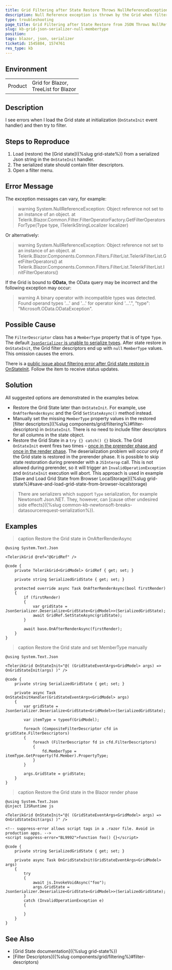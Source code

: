 ```yaml
---
title: Grid Filtering after State Restore Throws NullReferenceException
description: Null Reference exception is thrown by the Grid when filters are restored in OnStateInit.
type: troubleshooting
page_title: Grid Filtering after State Restore from JSON Throws NullReferenceException
slug: kb-grid-json-serializer-null-membertype
position: 
tags: blazor, json, serializer
ticketid: 1545884, 1574761
res_type: kb
---
```


## Environment

<table>
    <tbody>
        <tr>
            <td>Product</td>
            <td>Grid for Blazor, <br /> TreeList for Blazor</td>
        </tr>
    </tbody>
</table>


## Description

I see errors when I load the Grid state at initialization (`OnStateInit` event handler) and then try to filter.


## Steps to Reproduce

1. Load (restore) the [Grid state]({%slug grid-state%}) from a serialized Json string in the `OnStateInit` handler.
1. The serialized state should contain filter descriptors.
1. Open a filter menu.


## Error Message

The exception messages can vary, for example:

>warning System.NullReferenceException: Object reference not set to an instance of an object.
at Telerik.Blazor.Common.Filter.FilterOperatorFactory.GetFilterOperatorsForType(Type type, ITelerikStringLocalizer localizer)

Or alternatively:

>warning System.NullReferenceException: Object reference not set to an instance of an object.
at Telerik.Blazor.Components.Common.Filters.FilterList.TelerikFilterList.GetFilterOperators()
at Telerik.Blazor.Components.Common.Filters.FilterList.TelerikFilterList.InitFilterOperators()

If the Grid is bound to **OData**, the OData query may be incorrect and the following exception may occur:

>warning A binary operator with incompatible types was detected. Found operand types '...' and '...' for operator kind '...'.", "type": "Microsoft.OData.ODataException".


## Possible Cause

The `FilterDescriptor` class has a `MemberType` property that is of type `Type`. The default [`JsonSerializer` is unable to serialize types](https://docs.microsoft.com/en-us/dotnet/standard/serialization/system-text-json-migrate-from-newtonsoft-how-to?pivots=dotnet-6-0#types-without-built-in-support). After state restore in `OnStateInit`, the Grid filter descriptors end up with `null` `MemberType` values. This omission causes the errors.

There is a [public issue about filtering error after Grid state restore in OnStateInit](https://feedback.telerik.com/blazor/1505237-set-deserialized-grid-state-in-onstateinit-handler-cause-error-on-open-filter-menu-of-column-on-ui). Follow the item to receive status updates.


## Solution

All suggested options are demonstrated in the examples below.

* Restore the Grid State later than `OnStateInit`. For example, use `OnAfterRenderAsync` and the Grid `SetStateAsync()` method instead.
* Manually set the missing `MemberType` property values in the restored [filter descriptors]({%slug components/grid/filtering%}#filter-descriptors) in `OnStateInit`. There is no need to include filter descriptors for all columns in the state object.
* Restore the Grid State in a `try {} catch() {}` block. The Grid `OnStateInit` event fires two times - [once in the prerender phase and once in the render phase](https://docs.microsoft.com/en-us/aspnet/core/blazor/components/lifecycle?view=aspnetcore-6.0#component-initialization-oninitializedasync). The deserialization problem will occur only if the Grid state is restored in the prerender phase. It is possible to skip state restoration during prerender with a `JSInterop` call. This is not allowed during prerender, so it will trigger an `InvalidOperationException` and `OnStateInit` execution will abort. This approach is used in example [Save and Load Grid State from Browser LocalStorage]({%slug grid-state%}#save-and-load-grid-state-from-browser-localstorage)

> There are serializers which support `Type` serialization, for example Newtonsoft Json.NET. They, however, can [cause other undesired side effects]({%slug common-kb-newtonsoft-breaks-datasourcerequest-serialization%}).


## Examples

>caption Restore the Grid state in OnAfterRenderAsync

<div class="skip-repl"></div>

````CSHTML
@using System.Text.Json

<TelerikGrid @ref="@GridRef" />

@code {
    private TelerikGrid<GridModel> GridRef { get; set; }

    private string SerializedGridState { get; set; }

    protected override async Task OnAfterRenderAsync(bool firstRender)
    {
        if (firstRender)
        {
            var gridState = JsonSerializer.Deserialize<GridState<GridModel>>(SerializedGridState);
            await GridRef.SetStateAsync(gridState);
        }

        await base.OnAfterRenderAsync(firstRender);
    }
}
````

>caption Restore the Grid state and set MemberType manually

<div class="skip-repl"></div>

````CSHTML
@using System.Text.Json

<TelerikGrid OnStateInit="@( (GridStateEventArgs<GridModel> args) => OnGridStateInit(args) )" />

@code {
    private string SerializedGridState { get; set; }

    private async Task OnStateInitHandler(GridStateEventArgs<GridModel> args)
    {
        var gridState = JsonSerializer.Deserialize<GridState<GridModel>>(SerializedGridState);

        var itemType = typeof(GridModel);

        foreach (CompositeFilterDescriptor cfd in gridState.FilterDescriptors)
        {
            foreach (FilterDescriptor fd in cfd.FilterDescriptors)
            {
                fd.MemberType = itemType.GetProperty(fd.Member).PropertyType;
            }
        }

        args.GridState = gridState;
    }
}
````

>caption Restore the Grid state in the Blazor render phase

<div class="skip-repl"></div>

````CSHTML
@using System.Text.Json
@inject IJSRuntime js

<TelerikGrid OnStateInit="@( (GridStateEventArgs<GridModel> args) => OnGridStateInit(args) )" />

<!-- suppress-error allows script tags in a .razor file. Avoid in production apps. -->
<script suppress-error="BL9992">function foo() {}</script>

@code {
    private string SerializedGridState { get; set; }

    private async Task OnGridStateInit(GridStateEventArgs<GridModel> args)
    {
        try
        {
            await js.InvokeVoidAsync("foo");
            args.GridState = JsonSerializer.Deserialize<GridState<GridModel>>(SerializedGridState);
        }
        catch (InvalidOperationException e)
        {

        }
    }
}
````

## See Also

* [Grid State documentation]({%slug grid-state%})
* [Filter Descriptors]({%slug components/grid/filtering%}#filter-descriptors)
